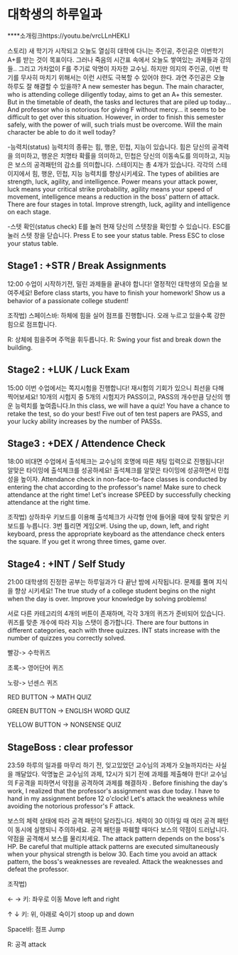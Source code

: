 대학생의 하루일과
==========

****소개링크https://youtu.be/vrcLLnHEKLI

스토리) 새 학기가 시작되고 오늘도 열심히 대학에 다니는 주인공, 주인공은 이번학기 A+를 받는 것이 목표이다. 그러나 죽음의 시간표 속에서 오늘도 쌓여있는 과제들과 강의들.. 그리고 가차없이 F를 주기로 악명이 자자한 교수님. 하지만 의지의 주인공, 이번 학기를 무사히 마치기 위해서는 이런 시련도 극복할 수 있어야 한다. 과연 주인공은 오늘 하루도 잘 해결할 수 있을까? A new semester has begun. The main character, who is attending college diligently today, aims to get an A+ this semester. But in the timetable of death, the tasks and lectures that are piled up today... And professor who is notorious for giving F without mercy... it seems to be difficult to get over this situation. However, in order to finish this semester safely, with the power of will, such trials must be overcome. Will the main character be able to do it well today?

-능력치(status)
 능력치의 종류는 힘, 행운, 민첩, 지능이 있습니다. 힘은 당신의 공격력을 의미하고, 행운은 치명타 확률을 의미하고, 민첩은 당신의 이동속도를 의미하고, 지능은 보스의 공격패턴의 감소를 의미합니다.  스테이지는 총 4개가 있습니다. 각각의 스테이지에서 힘, 행운, 민첩, 지능 능력치를 향상시키세요.
The types of abilities are strength, luck, agility, and intelligence. Power means your attack power, luck means your critical strike probability, agility means your speed of movement, intelligence means a reduction in the boss' pattern of attack. There are four stages in total. Improve strength, luck, agility and intelligence on each stage.

-스텟 확인(status check)
E를 눌러 현재 당신의 스텟창을 확인할 수 있습니다. ESC를 눌러 스텟 창을 닫습니다.
Press E to see your status table. Press ESC to close your status table.

Stage1 : +STR / Break Assignments
------
12:00 수업이 시작하기전, 밀린 과제들을 끝내야 합니다! 열정적인 대학생의 모습을 보여주세요! Before class starts, you have to finish your homework! Show us a behavior of a passionate college student!

조작법)
스페이스바: 하체에 힘을 실어 점프를 진행합니다. 오래 누르고 있을수록 강한 힘으로 점프합니다.

R: 상체에 힘을주며 주먹을 휘두릅니다.
R: Swing your fist and break down the building. 

Stage2 : +LUK / Luck Exam
------
15:00 이번 수업에서는 쪽지시험을 진행합니다! 재시험의 기회가 있으니  최선을 다해 찍어보세요! 10개의 시험지 중 5개의 시험지가 PASS이고, PASS의 개수만큼 당신의 행운 능력치를 높여줍니다.In this class, we will have a quiz! You have a chance to retake the test, so do your best! Five out of ten test papers are PASS, and your lucky ability increases by the number of PASSs.

Stage3 : +DEX / Attendence Check 
------
18:00 비대면 수업에서 출석체크는 교수님의 호명에 따른 채팅 입력으로 진행됩니다! 알맞은 타이밍에 출석체크를 성공하세요! 출석체크를 알맞은 타이밍에 성공하면서 민첩성을 높이자. Attendance check in non-face-to-face classes is conducted by entering the chat according to the professor's name! Make sure to check attendance at the right time!  Let's increase SPEED by successfully checking attendance at the right time.

조작법) 상하좌우 키보드를 이용해 출석체크가 사각형 안에 들어올 때에 맞춰 알맞은 키보드를 누릅니다. 3번 틀리면 게임오버.
Using the up, down, left, and right keyboard, press the appropriate keyboard as the attendance check enters the square. If you get it wrong three times, game over.

Stage4 : +INT / Self Study
------
21:00 대학생의 진정한 공부는 하루일과가 다 끝난 밤에 시작됩니다. 문제를 풀며 지식을 향상 시키세요! The true study of a college student begins on the night when the day is over. Improve your knowledge by solving problems!

서로 다른 카테고리의 4개의 버튼이 존재하며, 각각 3개의 퀴즈가 준비되어 있습니다. 퀴즈를 맞춘 개수에 따라 지능 스탯이 증가합니다. 
There are four buttons in different categories, each with three quizzes. INT stats increase with the number of quizzes you correctly solved.

빨강-> 수학퀴즈

초록-> 영어단어 퀴즈

노랑-> 넌센스 퀴즈

RED BUTTON        ->  MATH QUIZ

GREEN BUTTON    ->  ENGLISH WORD QUIZ

YELLOW BUTTON   ->  NONSENSE QUIZ

StageBoss : clear professor
------
23:59 하루의 일과를 마무리 하기 전, 잊고있었던 교수님의 과제가 오늘까지라는 사실을 깨달았다. 악명높은 교수님의 과제, 12시가 되기 전에 과제를 제출해야 한다! 교수님의 F공격을 피하면서 약점을 공격하여 과제를 해결하자 . 
Before finishing the day's work, I realized that the professor's assignment was due today. I have to hand in my assignment before 12 o'clock! Let's attack the weakness while avoiding the notorious professor's F attack.

보스의 체력 상태에 따라 공격 패턴이 달라집니다. 체력이 30 이하일 때 여러 공격 패턴이 동시에 실행되니 주의하세요. 공격 패턴을 파훼할 때마다 보스의 약점이 드러납니다. 약점을 공격해서 보스를 물리치세요.
The attack pattern depends on the boss's HP. Be careful that multiple attack patterns are executed simultaneously when your physical strength is below 30. Each time you avoid an attack pattern, the boss's weaknesses are revealed. Attack the weaknesses and defeat the professor.

조작법) 

← → 키: 좌우로 이동 Move left and right

↑ ↓ 키: 위, 아래로 숙이기 stoop up and down
 
Space바: 점프 Jump

R: 공격 attack
